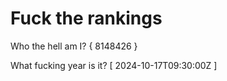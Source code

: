 # Fuck the rankings

Who the hell am I?
{ 8148426 }

What fucking year is it?
[ 2024-10-17T09:30:00Z ]
